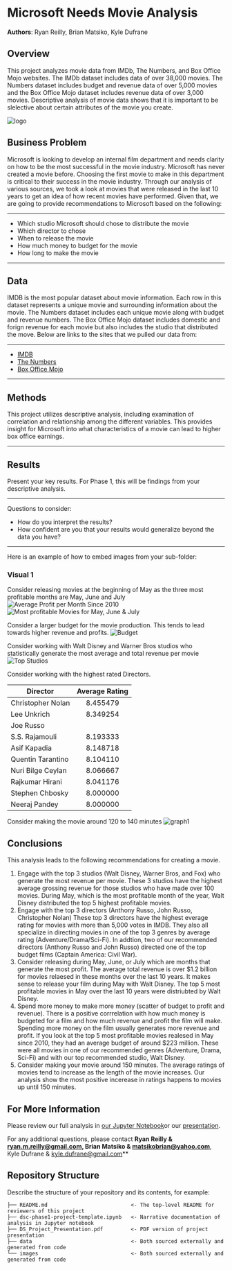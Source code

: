 # Microsoft Needs Movie Analysis

**Authors**: Ryan Reilly, Brian Matsiko, Kyle Dufrane

## Overview

This project analyzes movie data from IMDb, The Numbers, and Box Office Mojo websites. The IMDb dataset includes data of over 38,000 movies. The Numbers dataset includes budget and revenue data of over 5,000 movies and the Box Office Mojo dataset includes revenue data of over 3,000 movies. Descriptive analysis of movie data shows that it is important to be slelective about certain attributes of the movie you create.

![logo](images/logo.jpeg)

## Business Problem

Microsoft is looking to develop an internal film department and needs clarity on how to be the most successful in the movie industry. Microsoft has never created a movie before. Choosing the first movie to make in this department is critical to their success in the movie industry. Through our analysis of various sources, we took a look at movies that were released in the last 10 years to get an idea of how recent movies have performed. Given that, we are going to provide recommendations to Microsoft based on the following:
***
* Which studio Microsoft should chose to distribute the movie
* Which director to chose
* When to release the movie
* How much money to budget for the movie
* How long to make the movie
***

## Data

IMDB is the most popular dataset about movie information. Each row in this dataset represents a unique movie and surrounding information about the movie. The Numbers dataset includes each unique movie along with budget and revenue numbers. The Box Office Mojo dataset includes domestic and forign revenue for each movie but also includes the studio that distributed the move. Below are links to the sites that we pulled our data from:

***
* [IMDB](https://www.imdb.com/interfaces/)
* [The Numbers](https://www.the-numbers.com)
* [Box Office Mojo](https://www.boxofficemojo.com)
***

## Methods

This project utilizes descriptive analysis, including examination of correlation and relationship among the different variables. This provides insight for Microsoft into what characteristics of a movie can lead to higher box office earnings.

***

## Results

Present your key results. For Phase 1, this will be findings from your descriptive analysis.

***
Questions to consider:
* How do you interpret the results?
* How confident are you that your results would generalize beyond the data you have?
***

Here is an example of how to embed images from your sub-folder:

### Visual 1

Consider releasing movies at the beginning of May as the three most profitable months are May, June and July
![Average Profit per Month Since 2010](./images/profit_per_month.png)
![Most profitable Movies for May, June & July](./images/most_profitable_movies.png)

Consider a larger budget for the movie production. This tends to lead towards higher revenue and profits.
![Budget](./images/budget_profit_revenue.png)

Consider working with Walt Disney and Warner Bros studios who statistically generate the most average and total revenue per movie
![Top Studios](./images/top_studios_revenue.png)

Consider working with the highest rated Directors.

| Director           | Average Rating|
| -------------      |:-------------:| 
| Christopher Nolan  |8.455479       | 
| Lee Unkrich        |8.349254       | 
| Joe Russo|         |8.198621       |
| S.S. Rajamouli     |8.193333       | 
| Asif Kapadia       |8.148718       | 
| Quentin Tarantino  |8.104110       | 
| Nuri Bilge Ceylan  |8.066667       | 
| Rajkumar Hirani    |8.041176       | 
| Stephen Chbosky    |8.000000       | 
| Neeraj Pandey      |8.000000       | 

Consider making the movie around 120 to 140 minutes
![graph1](./images/viz1.png)



## Conclusions

This analysis leads to the following recommendations for creating a movie.
1. Engage with the top 3 studios (Walt Disney, Warner Bros, and Fox) who generate the most revenue per movie.
These 3 studios have the highest average grossing revenue for those studios who have made over 100 movies. During May, which is the most profitable month of the year, Walt Disney distributed the top 5 highest profitable movies.
2. Engage with the top 3 directors (Anthony Russo, John Russo, Christopher Nolan)
These top 3 directors have the highest everage rating for movies with more than 5,000 votes in IMDB. They also all specialize in directing movies in one of the top 3 genres by average rating (Adventure/Drama/Sci-Fi). In addtion, two of our recommended directors (Anthony Russo and John Russo) directed one of the top budget films (Captain America: Civil War).
3. Consider releasing during May, June, or July which are months that generate the most profit.
The average total revenue is over $1.2 billion for movies relaesed in these months over the last 10 years. It makes sense to release your film during May with Walt Disney. The top 5 most profitable movies in May over the last 10 years were distriubted by Walt Disney.
4. Spend more money to make more money (scatter of budget to profit and revenue).
There is a positive corrrelation with how much money is budgeted for a film and how much revenue and profit the film will make. Spending more money on the film usually generates more revenue and profit. If you look at the top 5 most profitable movies realesed in May since 2010, they had an average budget of around $223 million. These were all movies in one of our recommended genres (Adventure, Drama, Sci-Fi) and with our top recommended studio, Walt Disney.
5. Consider making your movie around 150 minutes.
The average ratings of movies tend to increase as the length of the movie increases. Our analysis show the most positive incerease in ratings happens to movies up until 150 minutes.


## For More Information

Please review our full analysis in [our Jupyter Notebook](./final_notebook.ipynb)or our [presentation](./DS_Project_Presentation.pdf).

For any additional questions, please contact **Ryan Reilly & ryan.m.reilly@gmail.com, Brian Matsiko & matsikobrian@yahoo.com**, Kyle Dufrane & kyle.dufrane@gmail.com**

## Repository Structure

Describe the structure of your repository and its contents, for example:

```
├── README.md                           <- The top-level README for reviewers of this project
├── dsc-phase1-project-template.ipynb   <- Narrative documentation of analysis in Jupyter notebook
├── DS_Project_Presentation.pdf         <- PDF version of project presentation
├── data                                <- Both sourced externally and generated from code
└── images                              <- Both sourced externally and generated from code
```
